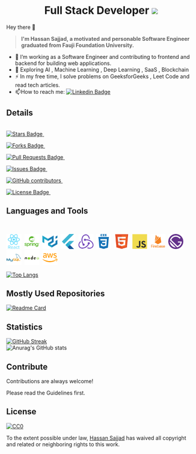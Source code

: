 <h1  align="center">Full Stack Developer  <a  href="https://twitter.com/@hassan032001">
<img src="https://img.icons8.com/external-tal-revivo-color-tal-revivo/24/null/external-twitter-an-american-online-news-and-social-networking-service-logo-color-tal-revivo.png" />
</a></h1>

Hey there 👋



> **I'm Hassan Sajjad, a motivated and personable Software Engineer graduated from Fauji Foundation University.**


- :telescope: I’m working as a Software Engineer and contributing to frontend and backend for building web applications.
- :seedling: Exploring  AI , Machine Learning , Deep Learning , SaaS , Blockchain
- :zap: In my free time, I solve problems on GeeksforGeeks , Leet Code and read tech articles.
- :mailbox:How to reach me: [![Linkedin Badge](https://img.shields.io/badge/-LinkedIN-blue?style=plastic&logo=Linkedin&logoColor=white)](https://www.linkedin.com/in/hassan-s-881607224/)




## Details
<br/>
<a  href="https://github.com">
<img  src="https://img.shields.io/github/stars/abhisheknaiidu/awesome-github-profile-readme"  alt="Stars Badge"/>&nbsp;
</a>

<a  href="https://github.com"><img  src="https://img.shields.io/github/forks/abhisheknaiidu/awesome-github-profile-readme"  alt="Forks Badge"/>&nbsp;
</a>

<a  href="https://github.com"><img  src="https://img.shields.io/github/issues-pr/abhisheknaiidu/awesome-github-profile-readme"  alt="Pull Requests Badge"/>&nbsp;
</a>

<a  href="https://github.com"><img  src="https://img.shields.io/github/issues/abhisheknaiidu/awesome-github-profile-readme"  alt="Issues Badge"/>&nbsp;
</a>

<a  href="https://github.com"><img  alt="GitHub contributors"  src="https://img.shields.io/github/contributors/abhisheknaiidu/awesome-github-profile-readme?color=2b9348">&nbsp;
</a>

<a  href="https://github.com"><img  src="https://img.shields.io/github/license/abhisheknaiidu/awesome-github-profile-readme?color=2b9348"  alt="License Badge"/>&nbsp;
</a>

## Languages and Tools
<br/>
<div>

  <img src="https://github.com/devicons/devicon/blob/master/icons/react/react-original-wordmark.svg" title="React" alt="React" width="40" height="40"/>&nbsp;
  <img src="https://github.com/devicons/devicon/blob/master/icons/spring/spring-original-wordmark.svg" title="Spring" alt="Spring" width="40" height="40"/>&nbsp;
  <img src="https://github.com/devicons/devicon/blob/master/icons/materialui/materialui-original.svg" title="Material UI" alt="Material UI" width="40" height="40"/>&nbsp;
  <img src="https://github.com/devicons/devicon/blob/master/icons/flutter/flutter-original.svg" title="Flutter" alt="Flutter" width="40" height="40"/>&nbsp;
  <img src="https://github.com/devicons/devicon/blob/master/icons/redux/redux-original.svg" title="Redux" alt="Redux " width="40" height="40"/>&nbsp;
  <img src="https://github.com/devicons/devicon/blob/master/icons/css3/css3-plain-wordmark.svg"  title="CSS3" alt="CSS" width="40" height="40"/>&nbsp;
  <img src="https://github.com/devicons/devicon/blob/master/icons/html5/html5-original.svg" title="HTML5" alt="HTML" width="40" height="40"/>&nbsp;
  <img src="https://github.com/devicons/devicon/blob/master/icons/javascript/javascript-original.svg" title="JavaScript" alt="JavaScript" width="40" height="40"/>&nbsp;
  <img src="https://github.com/devicons/devicon/blob/master/icons/firebase/firebase-plain-wordmark.svg" title="Firebase" alt="Firebase" width="40" height="40"/>&nbsp;
  <img src="https://github.com/devicons/devicon/blob/master/icons/gatsby/gatsby-original.svg" title="Gatsby"  alt="Gatsby" width="40" height="40"/>&nbsp;
  <img src="https://github.com/devicons/devicon/blob/master/icons/mysql/mysql-original-wordmark.svg" title="MySQL"  alt="MySQL" width="40" height="40"/>&nbsp;
  <img src="https://github.com/devicons/devicon/blob/master/icons/nodejs/nodejs-original-wordmark.svg" title="NodeJS" alt="NodeJS" width="40" height="40"/>&nbsp;
  <img src="https://github.com/devicons/devicon/blob/master/icons/amazonwebservices/amazonwebservices-plain-wordmark.svg" title="AWS" alt="AWS" width="40" height="40"/>&nbsp;

</div>

[![Top Langs](https://github-readme-stats.vercel.app/api/top-langs/?username=anuraghazra&layout=compact)](https://github.com/anuraghazra/github-readme-stats)
<br/>
## Mostly Used Repositories

[![Readme Card](https://github-readme-stats.vercel.app/api/pin/?username=hassansajjad123&repo=SaloonApp&show_owner=true)](https://github.com/anuraghazra/hassan)


## Statistics

[![GitHub Streak](https://github-readme-streak-stats.herokuapp.com?user=hassansajjad123&theme=radical)](https://git.io/streak-stats)
<br/>
![Anurag's GitHub stats](https://github-readme-stats.vercel.app/api?username=Hassansajjad&show_icons=true&theme=dracula)



## Contribute

  

Contributions are always welcome!

Please read the Guidelines first.



## License

  

[![CC0](https://licensebuttons.net/p/zero/1.0/88x31.png)](https://creativecommons.org)

  

To the extent possible under law, [Hassan Sajjad](https://www.linkedin.com/in/hassan-s-881607224/) has waived all copyright and related or neighboring rights to this work.
